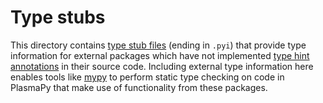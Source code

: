 # Type stubs

This directory contains [type stub files] (ending in `.pyi`) that
provide type information for external packages which have not
implemented [type hint annotations] in their source code. Including
external type information here enables tools like [mypy] to perform
static type checking on code in PlasmaPy that make use of functionality
from these packages.

[mypy]: https://mypy.readthedocs.io
[type hint annotations]: https://docs.python.org/3/glossary.html#term-type-hint
[type stub files]: https://mypy.readthedocs.io/en/stable/stubs.html
